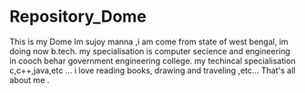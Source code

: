 # Repository_Dome
This is my Dome 
Im sujoy manna ,i am come from state of west bengal, im doing now b.tech.
my specialisation is computer secience and engineering in cooch behar government engineering college.
my techincal specialisation c,c++,java,etc ...
i love reading books, drawing and traveling ,etc...
That's all about me .
